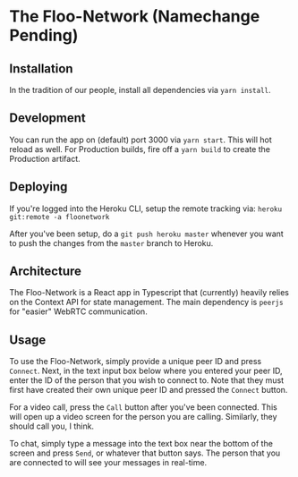 # The Floo-Network (Namechange Pending)

## Installation

In the tradition of our people, install all dependencies via `yarn install`.

## Development

You can run the app on (default) port 3000 via `yarn start`. This will hot reload as well. For Production builds, fire off a `yarn build` to create the Production artifact.

## Deploying

If you're logged into the Heroku CLI, setup the remote tracking via: `heroku git:remote -a floonetwork`

After you've been setup, do a `git push heroku master` whenever you want to push the changes from the `master` branch to Heroku.

## Architecture

The Floo-Network is a React app in Typescript that (currently) heavily relies on the Context API for state management. The main dependency is `peerjs` for "easier" WebRTC communication.

## Usage

To use the Floo-Network, simply provide a unique peer ID and press `Connect`. Next, in the text input box below where you entered your peer ID, enter the ID of the person that you wish to connect to. Note that they must first have created their own unique peer ID and pressed the `Connect` button.

For a video call, press the `Call` button after you've been connected. This will open up a video screen for the person you are calling. Similarly, they should call you, I think.

To chat, simply type a message into the text box near the bottom of the screen and press `Send`, or whatever that button says. The person that you are connected to will see your messages in real-time.
